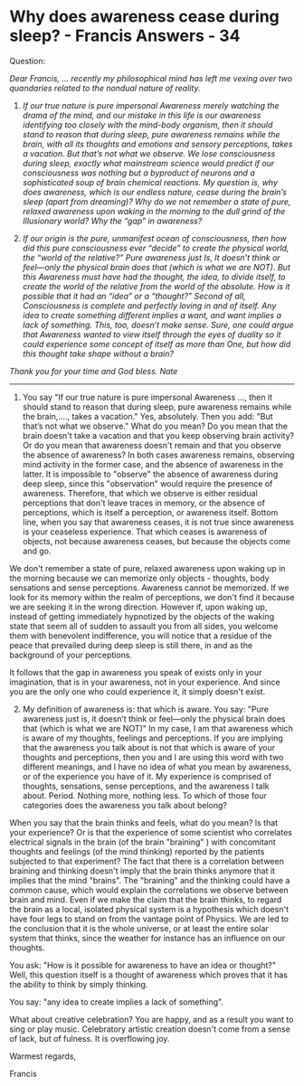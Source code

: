 # Why does awareness cease during sleep? - Francis Answers - 34

Question:

_Dear Francis, ... recently my philosophical mind has left me vexing over two quandaries related to the nondual nature of reality._

1. _If our true nature is pure impersonal Awareness merely watching the drama of the mind, and our mistake in this life is our awareness identifying too closely with the mind-body organism, then it should stand to reason that during sleep, pure awareness remains while the brain, with all its thoughts and emotions and sensory perceptions, takes a vacation. But that’s not what we observe. We lose consciousness during sleep, exactly what mainstream science would predict if our consciousness was nothing but a byproduct of neurons and a sophisticated soup of brain chemical reactions. My question is, why does awareness, which is our endless nature, cease during the brain’s sleep (apart from dreaming)? Why do we not remember a state of pure, relaxed awareness upon waking in the morning to the dull grind of the Illusionary world? Why the “gap” in awareness?_

2. _If our origin is the pure, unmanifest ocean of consciousness, then how did this pure consciousness ever “decide” to create the physical world, the “world of the relative?” Pure awareness just Is, It doesn’t think or feel—only the physical brain does that (which is what we are NOT). But this Awareness must have had the thought, the idea, to divide itself, to create the world of the relative from the world of the absolute. How is it possible that it had an “idea” or a “thought?” Second of all, Consciousness is complete and perfectly loving in and of itself. Any idea to create something different implies a want, and want implies a lack of something. This, too, doesn’t make sense. Sure, one could argue that Awareness wanted to view itself through the eyes of duality so it could experience some concept of itself as more than One, but how did this thought take shape without a brain?_

_Thank you for your time and God bless. Nate_

* * *

1. You say "If our true nature is pure impersonal Awareness ..., then it should stand to reason that during sleep, pure awareness remains while the brain,...., takes a vacation." Yes, absolutely. Then you add: "But that’s not what we observe." What do you mean? Do you mean that the brain doesn't take a vacation and that you keep observing brain activity? Or do you mean that awareness doesn't remain and that you observe the absence of awareness? In both cases awareness remains, observing mind activity in the former case, and the absence of awareness in the latter. It is impossible to "observe" the absence of awareness during deep sleep, since this "observation" would require the presence of awareness. Therefore, that which we observe is either residual perceptions that don't leave traces in memory, or the absence of perceptions, which is itself a perception, or awareness itself. Bottom line, when you say that awareness ceases, it is not true since awareness is your ceaseless experience. That which ceases is awareness of objects, not because awareness ceases, but because the objects come and go.

We don't remember a state of pure, relaxed awareness upon waking up in the morning because we can memorize only objects - thoughts, body sensations and sense perceptions. Awareness cannot be memorized. If we look for its memory within the realm of perceptions, we don't find it because we are seeking it in the wrong direction. However if, upon waking up, instead of getting immediately hypnotized by the objects of the waking state that seem all of sudden to assault you from all sides, you welcome them with benevolent indifference, you will notice that a residue of the peace that prevailed during deep sleep is still there, in and as the background of your perceptions.

It follows that the gap in awareness you speak of exists only in your imagination, that is in your awareness, not in your experience. And since you are the only one who could experience it, it simply doesn't exist.

2. My definition of awareness is: that which is aware. You say: "Pure awareness just is, it doesn’t think or feel—only the physical brain does that (which is what we are NOT)" In my case, I am that awareness which is aware of my thoughts, feelings and perceptions. If you are implying that the awareness you talk about is not that which is aware of your thoughts and perceptions, then you and I are using this word with two different meanings, and I have no idea of what you mean by awareness, or of the experience you have of it. My experience is comprised of thoughts, sensations, sense perceptions, and the awareness I talk about. Period. Nothing more, nothing less. To which of those four categories does the awareness you talk about belong?

When you say that the brain thinks and feels, what do you mean? Is that your experience? Or is that the experience of some scientist who correlates electrical signals in the brain (of the brain "braining" ) with concomitant thoughts and feelings (of the mind thinking) reported by the patients subjected to that experiment? The fact that there is a correlation between braining and thinking doesn't imply that the brain thinks anymore that it implies that the mind "brains". The "braining" and the thinking could have a common cause, which would explain the correlations we observe between brain and mind. Even if we make the claim that the brain thinks, to regard the brain as a local, isolated physical system is a hypothesis which doesn't have four legs to stand on from the vantage point of Physics. We are led to the conclusion that it is the whole universe, or at least the entire solar system that thinks, since the weather for instance has an influence on our thoughts.

You ask: "How is it possible for awareness to have an idea or thought?" Well, this question itself is a thought of awareness which proves that it has the ability to think by simply thinking.

You say: "any idea to create implies a lack of something".

What about creative celebration? You are happy, and as a result you want to sing or play music. Celebratory artistic creation doesn't come from a sense of lack, but of fulness. It is overflowing joy.

Warmest regards,

Francis

